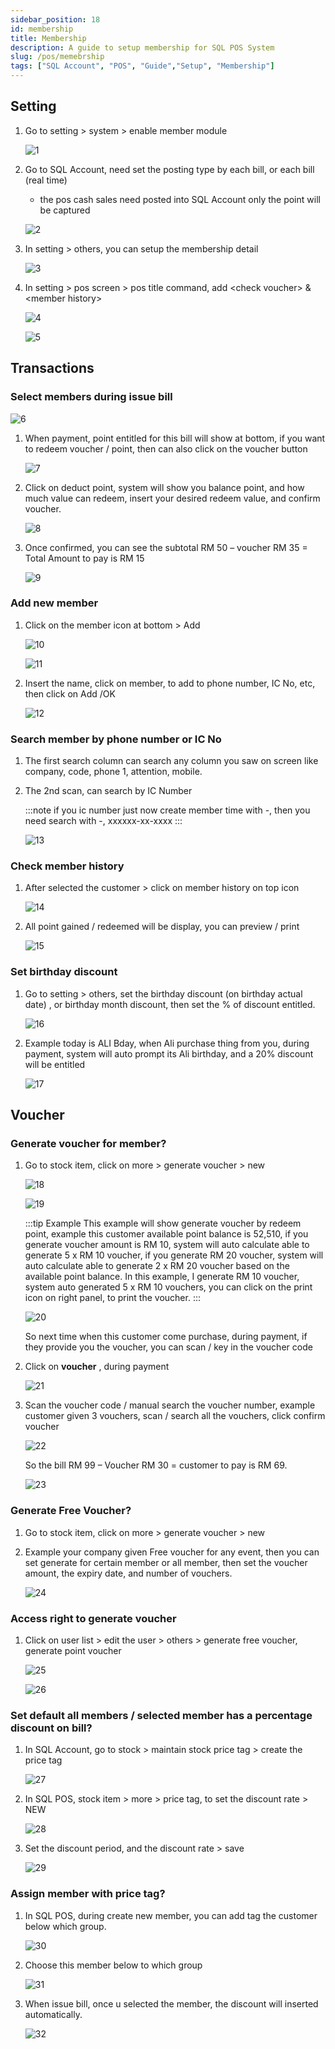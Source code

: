 ```yaml
---
sidebar_position: 18
id: membership
title: Membership
description: A guide to setup membership for SQL POS System
slug: /pos/memebrship
tags: ["SQL Account", "POS", "Guide","Setup", "Membership"]
---
```


## Setting

1. Go to setting > system > enable member module

    ![1](../../static/img/pos/membership/1.png)

2. Go to SQL Account, need set the posting type by each bill, or each bill (real time)

    - the pos cash sales need posted into SQL Account only the point will be captured

    ![2](../../static/img/pos/membership/2.png)

3. In setting > others, you can setup the membership detail

    ![3](../../static/img/pos/membership/3.png)

4. In setting \> pos screen \> pos title command, add \<check voucher\> \& \<member history\>

    ![4](../../static/img/pos/membership/4.png)

    ![5](../../static/img/pos/membership/5.png)

## Transactions

### Select members during issue bill

![6](../../static/img/pos/membership/6.png)

1. When payment, point entitled for this bill will show at bottom, if you want to redeem voucher / point, then can also click on the voucher button

    ![7](../../static/img/pos/membership/7.png)

2. Click on deduct point, system will show you balance point, and how much value can redeem, insert your desired redeem value, and confirm voucher.

    ![8](../../static/img/pos/membership/8.png)

3. Once confirmed, you can see the subtotal RM 50 – voucher RM 35 = Total Amount to pay is RM 15

    ![9](../../static/img/pos/membership/9.png)

### Add new member

1. Click on the member icon at bottom > Add

    ![10](../../static/img/pos/membership/10.png)

    ![11](../../static/img/pos/membership/11.png)

2. Insert the name, click on member, to add to phone number, IC No, etc, then click on Add /OK

    ![12](../../static/img/pos/membership/12.png)

### Search member by phone number or IC No

1. The first search column can search any column you saw on screen like company, code, phone 1, attention, mobile.

2. The 2nd scan, can search by IC Number

    :::note
    if you ic number just now create member time with -, then you need search with -, xxxxxx-xx-xxxx
    :::

    ![13](../../static/img/pos/membership/13.png)

### Check member history

1. After selected the customer > click on member history on top icon

    ![14](../../static/img/pos/membership/14.png)

2. All point gained / redeemed will be display, you can preview / print

    ![15](../../static/img/pos/membership/15.png)

### Set birthday discount

1. Go to setting > others, set the birthday discount (on birthday actual date) , or birthday month discount, then set the % of discount entitled.

    ![16](../../static/img/pos/membership/16.png)

2. Example today is ALI Bday, when Ali purchase thing from you, during payment, system will auto prompt its Ali birthday, and a 20% discount will be entitled

    ![17](../../static/img/pos/membership/17.png)

## Voucher

### Generate voucher for member?

1. Go to stock item, click on more > generate voucher > new

    ![18](../../static/img/pos/membership/18.png)

    ![19](../../static/img/pos/membership/19.png)

    :::tip Example
    This example will show generate voucher by redeem point, example this customer available point
    balance is 52,510, if you generate voucher amount is RM 10, system will auto calculate able to
    generate 5 x RM 10 voucher, if you generate RM 20 voucher, system will auto calculate able to
    generate 2 x RM 20 voucher based on the available point balance. In this example, I generate RM 10
    voucher, system auto generated 5 x RM 10 vouchers, you can click on the print icon on right panel,
    to print the voucher.
    :::

    ![20](../../static/img/pos/membership/20.png)

    So next time when this customer come purchase, during payment, if they provide you the voucher, you can scan / key in the voucher code

2. Click on **voucher** , during payment

    ![21](../../static/img/pos/membership/21.png)

3. Scan the voucher code / manual search the voucher number, example customer given 3 vouchers, scan / search all the vouchers, click confirm voucher

    ![22](../../static/img/pos/membership/22.png)

    So the bill RM 99 – Voucher RM 30 = customer to pay is RM 69.

    ![23](../../static/img/pos/membership/23.png)

### Generate Free Voucher?

1. Go to stock item, click on more > generate voucher > new

2. Example your company given Free voucher for any event, then you can set generate for certain member or all member, then set the voucher amount, the expiry date, and number of vouchers.

    ![24](../../static/img/pos/membership/24.png)

### Access right to generate voucher

1. Click on user list > edit the user > others > generate free voucher, generate point voucher

    ![25](../../static/img/pos/membership/25.png)

    ![26](../../static/img/pos/membership/26.png)

### Set default all members / selected member has a percentage discount on bill?

1. In SQL Account, go to stock > maintain stock price tag > create the price tag

    ![27](../../static/img/pos/membership/27.png)

2. In SQL POS, stock item > more > price tag, to set the discount rate > NEW

    ![28](../../static/img/pos/membership/28.png)

3. Set the discount period, and the discount rate > save

    ![29](../../static/img/pos/membership/29.png)

### Assign member with price tag?

1. In SQL POS, during create new member, you can add tag the customer below which group.

    ![30](../../static/img/pos/membership/29.png)

2. Choose this member below to which group

    ![31](../../static/img/pos/membership/29.png)

3. When issue bill, once u selected the member, the discount will inserted automatically.

    ![32](../../static/img/pos/membership/29.png)
